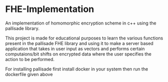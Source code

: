 # FHE-Implementation

An implementation of homomorphic encryption scheme in c++ using the pallisade library.

This project is made for educational purposes to learn the various functions present in the pallisade FHE library and using it to make a server based application that takes in user input as vectors and performs certain computaions/bit shifts on encrypted data where the user specifies the action to be performed.

For installing pallisade first install docker in your system then run the dockerfile given above
